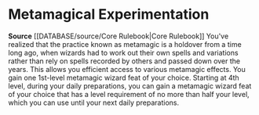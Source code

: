 ﻿---
id: '2'
name: Metamagical Experimentation
rarity: Common
source: '[[DATABASE/source/Core Rulebook|Core Rulebook]]'
type: Wizard Arcane Thesis

---
# Metamagical Experimentation

**Source** [[DATABASE/source/Core Rulebook|Core Rulebook]] 
You've realized that the practice known as metamagic is a holdover from a time long ago, when wizards had to work out their own spells and variations rather than rely on spells recorded by others and passed down over the years. This allows you efficient access to various metamagic effects.
You gain one 1st-level metamagic wizard feat of your choice. Starting at 4th level, during your daily preparations, you can gain a metamagic wizard feat of your choice that has a level requirement of no more than half your level, which you can use until your next daily preparations.